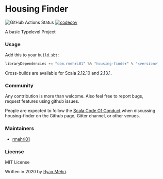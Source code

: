 # Housing Finder

![GitHub Actions Status](https://github.com/rmehri01/Housing-Finder-API/workflows/Build/badge.svg)
[![codecov](https://codecov.io/gh/rmehri01/Housing-Finder-API/branch/master/graph/badge.svg?token=XAW1NC5JT9)](https://codecov.io/gh/rmehri01/Housing-Finder-API)



A basic Typelevel Project

### Usage

Add this to your `build.sbt`:

```scala
libraryDependencies += "com.rmehri01" %% "housing-finder" % "<version>"
```

Cross-builds are available for Scala 2.12.10 and 2.13.1.

### Community

Any contribution is more than welcome. Also feel free to report bugs, request features using github issues.

People are expected to follow the [Scala Code Of Conduct](https://www.scala-lang.org/conduct/) when discussing housing-finder on the Github page, Gitter channel, or other venues.

### Maintainers

* [rmehri01](https://github.com/rmehri01)

### License

MIT License

Written in 2020 by [Ryan Mehri](https://github.com/rmehri01).